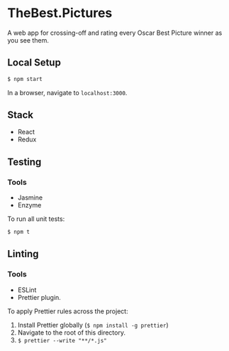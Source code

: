 # TheBest.Pictures

A web app for crossing-off and rating every Oscar Best Picture winner as you see them.

## Local Setup

```bash
$ npm start
```

In a browser, navigate to `localhost:3000`.

## Stack

* React
* Redux

## Testing

### Tools

* Jasmine
* Enzyme

To run all unit tests:

```bash
$ npm t
```

## Linting

### Tools

* ESLint
* Prettier plugin.

To apply Prettier rules across the project:

1.  Install Prettier globally (`$ npm install -g prettier`)
2.  Navigate to the root of this directory.
3.  `$ prettier --write "**/*.js"`
